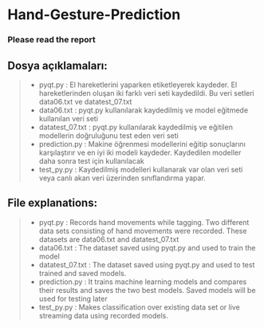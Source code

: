 # Hand-Gesture-Prediction

### Please read the report

## Dosya açıklamaları: 
 > - pyqt.py : El hareketlerini yaparken etiketleyerek kaydeder. El hareketlerinden oluşan iki farklı veri seti kaydedildi. Bu veri setleri data06.txt ve datatest_07.txt
 > - data06.txt : pyqt.py kullanılarak kaydedilmiş ve model eğitmede kullanılan veri seti
 > - datatest_07.txt : pyqt.py kullanılarak kaydedilmiş ve eğitilen modellerin doğruluğunu test eden veri seti
 > - prediction.py : Makine öğrenmesi modellerini eğitip sonuçlarını karşılaştırır ve en iyi iki modeli kaydeder. Kaydedilen modeller daha sonra test için kullanılacak
 > - test_py.py : Kaydedilmiş modelleri kullanarak var olan veri seti veya canlı akan veri üzerinden sınıflandırma yapar.

## File explanations:
 > - pyqt.py : Records hand movements while tagging. Two different data sets consisting of hand movements were recorded. These datasets are data06.txt and datatest_07.txt
 > - data06.txt : The dataset saved using pyqt.py and used to train the model
 > - datatest_07.txt : The dataset saved using pyqt.py and used to test trained and saved models.
 > - prediction.py : It trains machine learning models and compares their results and saves the two best models. Saved models will be used for testing later
 > - test_py.py : Makes classification over existing data set or live streaming data using recorded models.

